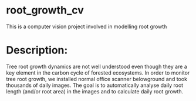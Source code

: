 # root_growth_cv
This is a computer vision project involved in modelling root growth

# Description:

Tree root growth dynamics are not well understood even though they are
a key element in the carbon cycle of forested ecosystems. In order to
monitor tree root growth, we installed normal office scanner
belowground and took thousands of daily images. The goal is to
automatically analyse daily root length (and/or root area) in the
images and to calculate daily root growth.